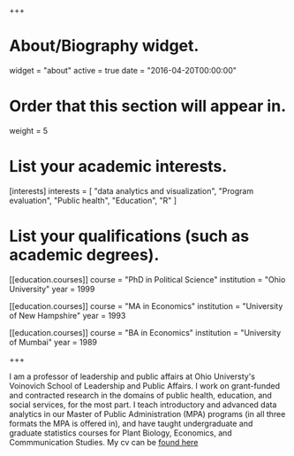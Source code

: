 +++
# About/Biography widget.
widget = "about"
active = true
date = "2016-04-20T00:00:00"

# Order that this section will appear in.
weight = 5

# List your academic interests.
[interests]
  interests = [
    "data analytics and visualization",
    "Program evaluation",
    "Public health",
    "Education",
    "R"
  ]

# List your qualifications (such as academic degrees).
[[education.courses]]
  course = "PhD in Political Science"
  institution = "Ohio University"
  year = 1999

[[education.courses]]
  course = "MA in Economics"
  institution = "University of New Hampshire"
  year = 1993

[[education.courses]]
  course = "BA in Economics"
  institution = "University of Mumbai"
  year = 1989
 
+++

I am a professor of leadership and public affairs at Ohio Universty's Voinovich School of Leadership and Public Affairs. I work on grant-funded and contracted research in the domains of public health, education, and social services, for the most part. I teach introductory and advanced data analytics in our Master of Public Administration (MPA) programs (in all three formats the MPA is offered in), and have taught undergraduate and graduate statistics courses for Plant Biology, Economics, and Commmunication Studies. My cv can be  [found here](https://app.box.com/s/fnr79ytruzwetst1d3ac73rcftqlat73)  
